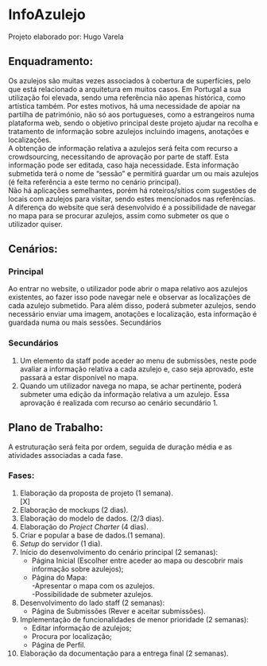 # InfoAzulejo
Projeto elaborado por: Hugo Varela

## Enquadramento:
Os azulejos são muitas vezes associados à cobertura de superfícies, pelo que está relacionado a arquitetura em muitos casos. Em Portugal a sua utilização foi elevada, sendo uma referência não apenas histórica, como artística também. Por estes motivos, há uma necessidade de apoiar na partilha de património, não só aos portugueses, como a estrangeiros numa plataforma web, sendo o objetivo principal deste projeto ajudar na recolha e tratamento de informação sobre azulejos incluindo imagens, anotações e localizações.<br/>
A obtenção de informação relativa a azulejos será feita com recurso a crowdsourcing, necessitando de aprovação por parte de staff. Esta informação pode ser editada, caso haja necessidade. Esta informação submetida terá o nome de “sessão” e permitirá guardar um ou mais azulejos (é feita referência a este termo no cenário principal).<br/>
Não há aplicações semelhantes, porém há roteiros/sítios com sugestões de locais com azulejos para visitar, sendo estes mencionados nas referências. A diferença do website que será desenvolvido é a possibilidade de navegar no mapa para se procurar azulejos, assim como submeter os que o utilizador quiser.<br/>


## Cenários:
### Principal
   Ao entrar no website, o utilizador pode abrir o mapa relativo aos azulejos existentes, ao fazer isso pode navegar nele e observar as localizações de cada azulejo submetido. Para além disso, poderá submeter azulejos, sendo necessário enviar uma imagem, anotações e localização, esta informação é guardada numa ou mais sessões.
Secundários
### Secundários   
1. Um elemento da staff pode aceder ao menu de submissões, neste pode avaliar a informação relativa a cada azulejo e, caso seja aprovado, este passará a estar disponível no mapa.<br/>
2. Quando um utilizador navega no mapa, se achar pertinente, poderá submeter uma edição da informação relativa a um azulejo. Essa aprovação é realizada com recurso ao cenário secundário 1.


## Plano de Trabalho:<br/>
A estruturação será feita por ordem, seguida de duração média e as atividades associadas a cada fase.<br/>
### Fases:<br/>
1. Elaboração da proposta de projeto (1 semana).<br/> [X]
2. Elaboração de mockups (2 dias).<br/>
3. Elaboração do modelo de dados. (2/3 dias).<br/>
4. Elaboração do *Project Charter* (4 dias).<br/>
5. Criar e popular a base de dados.(1 semana).<br/>
6. *Setup* do servidor (1 dia).<br/>
7. Início do desenvolvimento do cenário principal (2 semanas):<br/>
   - Página Inicial (Escolher entre aceder ao mapa ou descobrir mais informação sobre azulejos);<br/>
   - Página do Mapa:<br/>
     -Apresentar o mapa com os azulejos.<br/>
     -Possibilidade de submeter azulejos.<br/>
8. Desenvolvimento do lado staff (2 semanas):<br/>
   - Página de Submissões (Rever e aceitar submissões).<br/>
9. Implementação de funcionalidades de menor prioridade (2 semanas):<br/>
   - Editar informação de azulejos;<br/>
   - Procura por localização;<br/>
   - Página de Perfil.<br/>
10. Elaboração da documentação para a entrega final (2 semanas).
